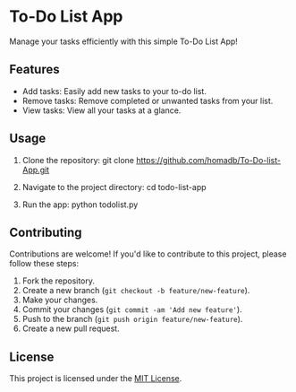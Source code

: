 # To-Do List App

Manage your tasks efficiently with this simple To-Do List App!

## Features

- Add tasks: Easily add new tasks to your to-do list.
- Remove tasks: Remove completed or unwanted tasks from your list.
- View tasks: View all your tasks at a glance.

## Usage

1. Clone the repository:
git clone https://github.com/homadb/To-Do-list-App.git

2. Navigate to the project directory:
cd todo-list-app

3. Run the app:
python todolist.py


## Contributing

Contributions are welcome! If you'd like to contribute to this project, please follow these steps:

1. Fork the repository.
2. Create a new branch (`git checkout -b feature/new-feature`).
3. Make your changes.
4. Commit your changes (`git commit -am 'Add new feature'`).
5. Push to the branch (`git push origin feature/new-feature`).
6. Create a new pull request.

## License

This project is licensed under the [MIT License](LICENSE).
